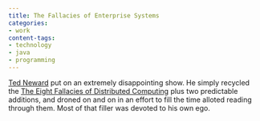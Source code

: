 ```yaml
---
title: The Fallacies of Enterprise Systems
categories:
- work
content-tags:
- technology
- java
- programming
---
```


[Ted Neward][1] put on an extremely disappointing show.  He simply recycled the [The Eight Fallacies of
Distributed Computing][2] plus two predictable additions, and droned on and on in an effort to fill the time alloted reading through them.  Most of that filler was devoted to his own ego.

   [1]: http://www.neward.net/ted/
   [2]: http://today.java.net/jag/Fallacies.html

